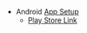 
- Android [App Setup](android-app.md)
    - [Play Store Link](https://play.google.com/store/apps/details?id=com.slabstech.dhwani.voiceai)